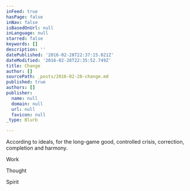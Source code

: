 ```yaml
---
inFeed: true
hasPage: false
inNav: false
isBasedOnUrl: null
inLanguage: null
starred: false
keywords: []
description: ''
datePublished: '2016-02-28T22:37:15.021Z'
dateModified: '2016-02-28T22:35:52.749Z'
title: Change
author: []
sourcePath: _posts/2016-02-28-change.md
published: true
authors: []
publisher:
  name: null
  domain: null
  url: null
  favicon: null
_type: Blurb

---
```

According to ideals, for the long-game good, controlled crisis, correction, completion and harmony. 

Work 

Thought

Spirit